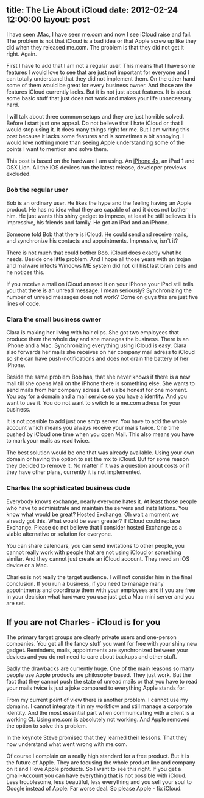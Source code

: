 title: The Lie About iCloud
date: 2012-02-24 12:00:00
layout: post
---
I have seen .Mac, I have seen me.com and now I see iCloud raise and 
fail. The problem is not that iCloud is a bad idea or that Apple screw 
up like they did when they released me.com. The problem is that they did 
not get it right. Again.
<!--MORE-->

First I have to add that I am not a regular user. This means that I have
some features I would love to see that are just not important for everyone
and I can totally understand that they did not implement them. On the
other hand some of them would be great for every business owner. And those
are the features iCloud currently lacks. But it is not just about features.
It is about some basic stuff that just does not work and makes your life
unnecessary hard.

I will talk about three common setups and they are just horrible solved.
Before I start just one appeal. Do not believe that I hate iCloud or that
I would stop using it. It does many things right for me. But I am writing
this post because it lacks some features and is sometimes a bit annoying.
I would love nothing more than seeing Apple understanding some of the
points I want to mention and solve them.

This post is based on the hardware I am using. An [iPhone 4s][1], an iPad 1
and OSX Lion. All the iOS devices run the latest release, developer previews
excluded.

<h3>Bob the regular user</h3>
Bob is an ordinary user. He likes the hype and the feeling having an
Apple product. He has no idea what they are capable of and it does not
bother him. He just wants this shiny gadget to impress, at least he
still believes it is impressive, his friends and family. He got an iPad
and an iPhone.

Someone told Bob that there is iCloud. He could send and receive mails,
and synchronize his contacts and appointments. Impressive, isn't it?

There is not much that could bother Bob. iCloud does exactly what he
needs. Beside one little problem. And I hope all those years with an
trojan and malware infects Windows ME system did not kill hist last
brain cells and he notices this.

If you receive a mail on iCloud an read it on your iPhone your iPad still
tells you that there is an unread message. I mean seriously? Synchronizing
the number of unread messages does not work? Come on guys this are just
five lines of code.

<h3>Clara the small business owner</h3>
Clara is making her living with hair clips. She got two employees that 
produce them the whole day and she manages the business. There is an iPhone
and a Mac. Synchronizing everything using iCloud is easy. Clara also
forwards her mails she receives on her company mail adress to iCloud so
she can have push-notifications and does not drain the battery of her
iPhone.

Beside the same problem Bob has, that she never knows if there is a new
mail till she opens Mail on the iPhone there is something else. She wants
to send mails from her company adress. Let us be honest for one moment.
You pay for a domain and a mail service so you have a identity. And you
want to use it. You do not want to switch to a me.com adress for your
business.

It is not possible to add just one smtp server. You have to add the whole
account which means you always receive your mails twice. One time pushed
by iCloud one time when you open Mail. This also means you have to mark your
mails as read twice.

The best solution would be one that was already available. Using your own
domain or having the option to set the mx to iCloud. But for some reason
they decided to remove it. No matter if it was a question about costs or
if they have other plans, currently it is not implemented.

<h3>Charles the sophisticated business dude</h3>
Everybody knows exchange, nearly everyone hates it. At least those people
who have to administrate and maintain the servers and installations. You
know what would be great? Hosted Exchange. Oh wait a moment we already got
this. What would be even greater? If iCloud could replace Exchange. Please
do not believe that I consider hosted Exchange as a viable alternative or
solution for everyone.

You can share calendars, you can send invitations to other people, you
cannot really work with people that are not using iCloud or something
similar. And they cannot just create an iCloud account. They need an
iOS device or a Mac.

Charles is not really the target audience. I will not consider him in the 
final conclusion. If you run a business, if you need to manage many
appointments and coordinate them with your employees and if you are free
in your decision what hardware you use just get a Mac mini server and
you are set.

<h2>If you are not Charles - iCloud is for you</h2>
The primary target groups are clearly private users and one-person
companies. You get all the fancy stuff you want for free with your shiny
new gadget. Reminders, mails, appointments are synchronized between your
devices and you do not need to care about backups and other stuff.

Sadly the drawbacks are currently huge. One of the main reasons so many
people use Apple products are philosophy based. They just work. But the
fact that they cannot push the state of unread mails or that you have to
read your mails twice is just a joke compared to everything Apple stands
for.

From my current point of view there is another problem. I cannot use my
domains. I cannot integrate it in my workflow and still manage a corporate
identity. And the most essential part when communicating with a client is
a working CI. Using me.com is absolutely not working. And Apple removed
the option to solve this problem.

In the keynote Steve promised that they learned their lessons. That
they now understand what went wrong with me.com.

Of course I complain on a really high standard for a free product. But it
is the future of Apple. They are focusing the whole product line and
company on it and I love Apple products. So I want to see this right.
If you get a gmail-Account you can have everything that is not possible
with iCloud. Less troublesome, less beautiful, less everything and you
sell your soul to Google instead of Apple. Far worse deal. So please Apple -
fix iCloud.

[1]: http://www.hopelesscom.de/2012/2/9/first_day_with_an_iphone_4s.html
